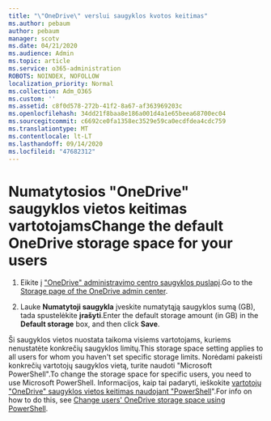 ```yaml
---
title: "\"OneDrive\" verslui saugyklos kvotos keitimas"
ms.author: pebaum
author: pebaum
manager: scotv
ms.date: 04/21/2020
ms.audience: Admin
ms.topic: article
ms.service: o365-administration
ROBOTS: NOINDEX, NOFOLLOW
localization_priority: Normal
ms.collection: Adm_O365
ms.custom: ''
ms.assetid: c8f0d578-272b-41f2-8a67-af363969203c
ms.openlocfilehash: 34dd21f8baa8e186a001d4a1e65beea68700ec04
ms.sourcegitcommit: c6692ce0fa1358ec3529e59ca0ecdfdea4cdc759
ms.translationtype: MT
ms.contentlocale: lt-LT
ms.lasthandoff: 09/14/2020
ms.locfileid: "47682312"
---
```

# <a name="change-the-default-onedrive-storage-space-for-your-users"></a><span data-ttu-id="e8e58-102">Numatytosios "OneDrive" saugyklos vietos keitimas vartotojams</span><span class="sxs-lookup"><span data-stu-id="e8e58-102">Change the default OneDrive storage space for your users</span></span>

1. <span data-ttu-id="e8e58-103">Eikite į ["OneDrive" administravimo centro saugyklos puslapį](https://admin.onedrive.com/?v=StorageSettings).</span><span class="sxs-lookup"><span data-stu-id="e8e58-103">Go to the [Storage page of the OneDrive admin center](https://admin.onedrive.com/?v=StorageSettings).</span></span>
    
2. <span data-ttu-id="e8e58-104">Lauke **Numatytoji saugykla** įveskite numatytąją saugyklos sumą (GB), tada spustelėkite **įrašyti**.</span><span class="sxs-lookup"><span data-stu-id="e8e58-104">Enter the default storage amount (in GB) in the **Default storage** box, and then click **Save**.</span></span>
    
<span data-ttu-id="e8e58-105">Ši saugyklos vietos nuostata taikoma visiems vartotojams, kuriems nenustatėte konkrečių saugyklos limitų.</span><span class="sxs-lookup"><span data-stu-id="e8e58-105">This storage space setting applies to all users for whom you haven't set specific storage limits.</span></span> <span data-ttu-id="e8e58-106">Norėdami pakeisti konkrečių vartotojų saugyklos vietą, turite naudoti "Microsoft PowerShell".</span><span class="sxs-lookup"><span data-stu-id="e8e58-106">To change the storage space for specific users, you need to use Microsoft PowerShell.</span></span> <span data-ttu-id="e8e58-107">Informacijos, kaip tai padaryti, ieškokite [vartotojų "OneDrive" saugyklos vietos keitimas naudojant "PowerShell](https://go.microsoft.com/fwlink/?linkid=866402)".</span><span class="sxs-lookup"><span data-stu-id="e8e58-107">For info on how to do this, see [Change users' OneDrive storage space using PowerShell](https://go.microsoft.com/fwlink/?linkid=866402).</span></span>
  


